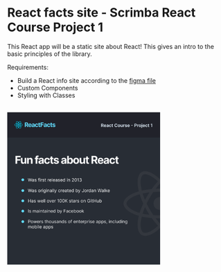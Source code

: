 # React facts site - Scrimba React Course Project 1
This React app will be a static site about React! This gives  an intro to the basic principles of the library.

Requirements:
- Build a React info site according to the <a href="https://www.figma.com/file/xA1rJVQOorqMW6xjGdBLcI/ReactFacts?node-id=0%3A1">figma file</a>
- Custom Components
- Styling with Classes
<br>
<img src="src/assets/images/project-thumbnail.png" width="70%"/>
